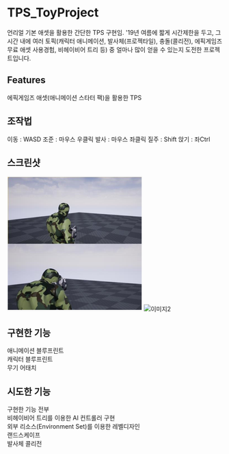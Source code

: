 
# TPS_ToyProject
언리얼 기본 애셋을 활용한 간단한 TPS 구현임.
'19년 여름에 짧게 시간제한을 두고, 그 시간 내에 여러 토픽(캐릭터 애니메이션, 발사체(프로젝타일), 충돌(콜리전), 에픽게임즈 무료 애셋 사용경험, 비헤이비어 트리 등) 중 얼마나 많이 얻을 수 있는지 도전한 프로젝트입니다.

## Features
에픽게임즈 애셋(애니메이션 스타터 팩)을 활용한 TPS

## 조작법
이동 :  WASD
조준 : 마우스 우클릭
발사 : 마우스 좌클릭
질주 : Shift
앉기 : 좌Ctrl

## 스크린샷
![이미지](./images/스샷1.png)
![이미지2](./images/스샷2.gif)

## 구현한 기능
애니메이션 블루프린트  
캐릭터 블루프린트  
무기 어태치

## 시도한 기능
구현한 기능 전부  
비헤이비어 트리를 이용한 AI 컨트롤러 구현  
외부 리소스(Environment Set)를 이용한 레벨디자인  
랜드스케이프  
발사체 콜리전
